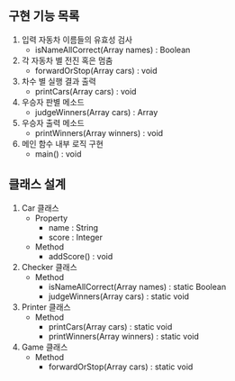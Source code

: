 ## 구현 기능 목록
1. 입력 자동차 이름들의 유효성 검사
   - isNameAllCorrect(Array<String> names) : Boolean
2. 각 자동차 별 전진 혹은 멈춤
   - forwardOrStop(Array<Car> cars) : void
3. 차수 별 실행 결과 출력
   - printCars(Array<Car> cars) : void
4. 우승자 판별 메소드
   - judgeWinners(Array<Car> cars) : Array<String>
5. 우승자 출력 메소드
   - printWinners(Array<String> winners) : void
6. 메인 함수 내부 로직 구현
   - main() : void


## 클래스 설계
1. Car 클래스
   - Property
     - name : String
     - score : Integer
   - Method
     - addScore() : void
2. Checker 클래스
   - Method
     - isNameAllCorrect(Array<String> names) : static Boolean
     - judgeWinners(Array<Car> cars) : static void
3. Printer 클래스
   - Method
     - printCars(Array<Car> cars) : static void
     - printWinners(Array<String> winners) : static void
4. Game 클래스
   - Method
     - forwardOrStop(Array<Car> cars) : static void